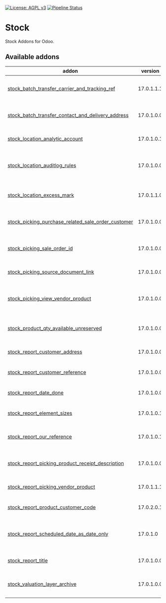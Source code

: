 [![License: AGPL v3](https://img.shields.io/badge/License-AGPL%20v3-blue.svg)](https://www.gnu.org/licenses/agpl-3.0)
[![Pipeline Status](https://gitlab.com/tawasta/odoo/stock/badges/17.0-dev/pipeline.svg)](https://gitlab.com/tawasta/odoo/stock/-/pipelines/)

Stock
=====
Stock Addons for Odoo.

[//]: # (addons)

Available addons
----------------
addon | version | maintainers | summary
--- | --- | --- | ---
[stock_batch_transfer_carrier_and_tracking_ref](stock_batch_transfer_carrier_and_tracking_ref/) | 17.0.1.1.1 |  | Adds Carrier and Tracking reference to batch transfer
[stock_batch_transfer_contact_and_delivery_address](stock_batch_transfer_contact_and_delivery_address/) | 17.0.1.0.0 |  | Adds a default delivery address and contact to batch transfer
[stock_location_analytic_account](stock_location_analytic_account/) | 17.0.1.0.1 |  | Integrate stock location with analytic account
[stock_location_auditlog_rules](stock_location_auditlog_rules/) | 17.0.1.0.0 |  | Adds audit log rules for stock.warehouse and stock.location
[stock_location_excess_mark](stock_location_excess_mark/) | 17.0.1.1.0 |  | Select a stock location and mark it as of excess type
[stock_picking_purchase_related_sale_order_customer](stock_picking_purchase_related_sale_order_customer/) | 17.0.1.0.0 |  | Get Sale Order Partner to Stock Picking from Purchase Order
[stock_picking_sale_order_id](stock_picking_sale_order_id/) | 17.0.1.0.0 |  | Get Sale Order to Stock Picking from Purchase Order
[stock_picking_source_document_link](stock_picking_source_document_link/) | 17.0.1.0.0 |  | Add link to source document
[stock_picking_view_vendor_product](stock_picking_view_vendor_product/) | 17.0.1.0.0 |  | Vendor Product Name and Code are added to Picking form view
[stock_product_qty_available_unreserved](stock_product_qty_available_unreserved/) | 17.0.1.0.0 |  | Add unreserved available (on hand - reserved)
[stock_report_customer_address](stock_report_customer_address/) | 17.0.1.0.0 |  | Stock Report Customer Address
[stock_report_customer_reference](stock_report_customer_reference/) | 17.0.1.0.0 |  | Stock Report Customer Reference
[stock_report_date_done](stock_report_date_done/) | 17.0.1.0.0 |  | Stock Picking Report Date of Transfer
[stock_report_element_sizes](stock_report_element_sizes/) | 17.0.1.0.1 |  | Stock Report element size changes
[stock_report_our_reference](stock_report_our_reference/) | 17.0.1.0.1 |  | Stock Picking and Delivery Slip Report Our Reference
[stock_report_picking_product_receipt_description](stock_report_picking_product_receipt_description/) | 17.0.1.0.0 |  | Show 'Description for receipts' text on Picking list
[stock_report_picking_vendor_product](stock_report_picking_vendor_product/) | 17.0.1.1.1 |  | Vendor Product name and code for Picking list
[stock_report_product_customer_code](stock_report_product_customer_code/) | 17.0.2.0.1 |  | Place Product Customer code to picking print
[stock_report_scheduled_date_as_date_only](stock_report_scheduled_date_as_date_only/) | 17.0.1.0 |  | Stock Picking and Delivery Slip Report Scheduled Date as Date only
[stock_report_title](stock_report_title/) | 17.0.1.0.0 |  | Stock Picking and Delivery Slip Report Title
[stock_valuation_layer_archive](stock_valuation_layer_archive/) | 17.0.1.0.0 |  | Allows archiving inventory valuation records

[//]: # (end addons)
